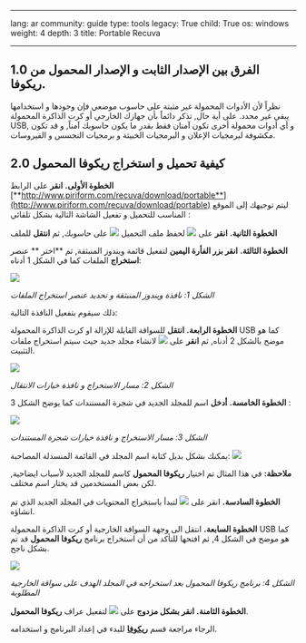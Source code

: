 

---

lang: ar
community: guide
type: tools
legacy: True
child: True
os: windows
weight: 4
depth: 3
title: Portable Recuva

---

## 1.0	الفرق بين الإصدار الثابت و الإصدار المحمول من ريكوفا. ##
 
نظراً لأن الأدوات المحمولة غير مثبتة على حاسوب موضعي فإن وجودها و استخدامها يبقى غير محدد. على أية حال, تذكر دائماً بأن جهازك الخارجي أو كرت الذاكرة المحمولة USB, و أي أدوات محمولة أخرى تكون آمنان فقط بقدر ما يكون حاسوبك آمناً, و قد تكون مكشوفة لبرمجيات الإعلان و البرمجيات الخبيثة و برمجيات التجسس و الفيروسات.

## 2.0	كيفية تحميل و استخراج ريكوفا المحمول ##

**الخطوة الأولى.** **انقر** على الرابط  [**http://www.piriform.com/recuva/download/portable**](http://www.piriform.com/recuva/download/portable) ليتم توجيهك إلى الموقع المناسب للتحميل و تفعيل الشاشة التالية بشكل تلقائي :



**الخطوة الثانية.** **انقر** على ![](/sbox/screen/recuvaportable-en/02.png) لحفظ ملف التحميل ![](/sbox/screen/recuvaportable-en/03.png) على حاسوبك, ثم **انتقل** للملف

**الخطوة الثالثة.** **انقر بزر الفأرة اليمين** لتفعيل قائمة ويندوز المنبثقة, ثم **اختر ** عنصر **استخراج** الملفات كما في الشكل 1 أدناه:

![](/sbox/screen/recuvaportable-en/04.png)

*الشكل 1: نافذة ويندوز المنبثقة و تحديد عنصر استخراج الملفات*

ذلك سيقوم بتفعيل النافذة التالية:



**الخطوة الرابعة.** **انتقل** للسواقة القابلة للإزالة او كرت الذاكرة المحمولة USB كما هو موضح بالشكل 2 أدناه, ثم **انقر** على ![](/sbox/screen/recuvaportable-en/05.png) لانشاء مجلد جديد حيث سيتم استخراج ملفات التثبيت.

![](/sbox/screen/recuvaportable-en/06.png)

*الشكل 2: مسار الاستخراج و نافذة خيارات الانتقال*

**الخطوة الخامسة.** **أدخل** اسم للمجلد الجديد في شجرة المستندات كما يوضح الشكل 3 :

![](/sbox/screen/recuvaportable-en/07.png)

*الشكل 3: مسار الاستخراج و نافذة خيارات شجرة المستندات*

يمكنك بشكل بديل كتابة اسم المجلد في القائمة المنسدلة المصاحبة: ![](/sbox/screen/recuvaportable-en/08.png)

**ملاحظة:** في هذا المثال تم اختيار **ريكوفا المحمول** كاسم للمجلد الجديد لأسباب ايضاحية, لكن بعض المستخدمين قد يختار اسم مختلف.

**الخطوة السادسة.** انقر على ![](/sbox/screen/recuvaportable-en/09.png) لتبدأ باستخراج المحتويات في المجلد الجديد الذي تم انشاؤه.

**الخطوة السابعة.** انتقل الى وجهة السواقة الخارجية أو كرت الذاكرة المحمولة USB كما هو موضح في الشكل 4, ثم افتحها للتأكد من أن استخراج برنامج **ريكوفا المحمول** قد تم بشكل ناجح.

![](/sbox/screen/recuvaportable-en/10.png)

*الشكل 4: برنامج ريكوفا المحمول بعد استخراجه في المجلد الهدف على سواقة الخارجية المطلوبة*

**الخطوة الثامنة.** **انقر بشكل مزدوج** على ![](/sbox/screen/recuvaportable-en/11.png) لتفعيل عراف **ريكوفا المحمول**.

الرجاء مراجعة قسم [**ريكوفا**](/ar/recuva) للبدء في إعداد البرنامج و استخدامه.


